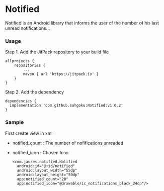 # Notified
Notified is an Android library that informs the user of the number of his last unread notifications...

### Usage
Step 1. Add the JitPack repository to your build file

    allprojects {
        repositories {
		    ...
		    maven { url 'https://jitpack.io' }
    	}
    }
  
Step 2. Add the dependency

    dependencies {
	  implementation 'com.github.sahgoku:Notified:v1.0.2'
    }
 
### Sample
First create view in xml
* notified_count : The number of nofifications unreaded
* notified_icon : Chosen Icon

	  <com.jaures.notified.Notified
		android:id="@+id/notified"
		android:layout_width="55dp"
		android:layout_height="50dp"
		app:notified_count="20"
		app:notified_icon="@drawable/ic_notifications_black_24dp"/>

